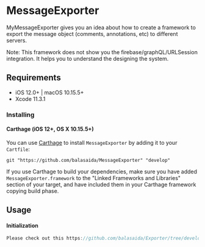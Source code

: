 # MessageExporter

MyMessageExporter gives you an idea about how to create a framework to export the message object (comments, annotations, etc) to different servers.

Note: This framework does not show you the firebase/graphQL/URLSession integration. It helps you to understand the designing the system.

## Requirements

- iOS 12.0+ | macOS 10.15.5+
- Xcode 11.3.1

### Installing

#### Carthage (iOS 12+, OS X 10.15.5+)

You can use [Carthage](https://github.com/balasaida/MessageExporter) to install `MessageExporter` by adding it to your `Cartfile`:

```
git "https://github.com/balasaida/MessageExporter" "develop"
```

If you use Carthage to build your dependencies, make sure you have added `MessageExporter.framework` to the "Linked Frameworks and Libraries" section of your target, and have included them in your Carthage framework copying build phase.

## Usage

#### Initialization

```swift
Please check out this https://github.com/balasaida/Exporter/tree/develop to get the better idea about using this framework
```

